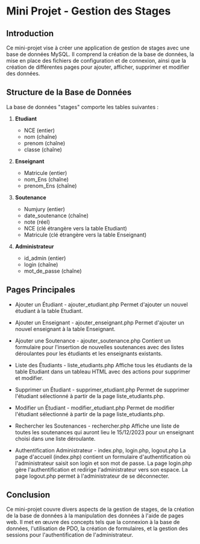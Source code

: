# Mini Projet - Gestion des Stages

## Introduction

Ce mini-projet vise à créer une application de gestion de stages avec une base de données MySQL. Il comprend la création de la base de données, la mise en place des fichiers de configuration et de connexion, ainsi que la création de différentes pages pour ajouter, afficher, supprimer et modifier des données.

## Structure de la Base de Données

La base de données "stages" comporte les tables suivantes :

1. **Etudiant**
   - NCE (entier)
   - nom (chaîne)
   - prenom (chaîne)
   - classe (chaîne)

2. **Enseignant**
   - Matricule (entier)
   - nom_Ens (chaîne)
   - prenom_Ens (chaîne)

3. **Soutenance**
   - Numjury (entier)
   - date_soutenance (chaîne)
   - note (réel)
   - NCE (clé étrangère vers la table Etudiant)
   - Matricule (clé étrangère vers la table Enseignant)

4. **Administrateur**
   - id_admin (entier)
   - login (chaîne)
   - mot_de_passe (chaîne)

## Pages Principales

- Ajouter un Étudiant - ajouter_etudiant.php
Permet d'ajouter un nouvel étudiant à la table Etudiant.

- Ajouter un Enseignant - ajouter_enseignant.php
Permet d'ajouter un nouvel enseignant à la table Enseignant.

- Ajouter une Soutenance - ajouter_soutenance.php
Contient un formulaire pour l'insertion de nouvelles soutenances avec des listes déroulantes pour les étudiants et les enseignants existants.

- Liste des Étudiants - liste_etudiants.php
Affiche tous les étudiants de la table Etudiant dans un tableau HTML avec des actions pour supprimer et modifier.

- Supprimer un Étudiant - supprimer_etudiant.php
Permet de supprimer l'étudiant sélectionné à partir de la page liste_etudiants.php.

- Modifier un Étudiant - modifier_etudiant.php
Permet de modifier l'étudiant sélectionné à partir de la page liste_etudiants.php.

- Rechercher les Soutenances - rechercher.php
Affiche une liste de toutes les soutenances qui auront lieu le 15/12/2023 pour un enseignant choisi dans une liste déroulante.

- Authentification Administrateur - index.php, login.php, logout.php
La page d'accueil (index.php) contient un formulaire d'authentification où l'administrateur saisit son login et son mot de passe.
La page login.php gère l'authentification et redirige l'administrateur vers son espace.
La page logout.php permet à l'administrateur de se déconnecter.

## Conclusion

Ce mini-projet couvre divers aspects de la gestion de stages, de la création de la base de données à la manipulation des données à l'aide de pages web. Il met en œuvre des concepts tels que la connexion à la base de données, l'utilisation de PDO, la création de formulaires, et la gestion des sessions pour l'authentification de l'administrateur.
